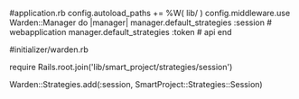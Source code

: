 #application.rb
config.autoload_paths += %W( lib/ )
config.middleware.use Warden::Manager do |manager|
  manager.default_strategies :session # webapplication
  manager.default_strategies :token   # api
end

#initializer/warden.rb

require Rails.root.join('lib/smart_project/strategies/session')

Warden::Strategies.add(:session, SmartProject::Strategies::Session)